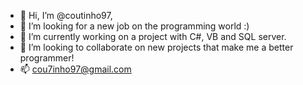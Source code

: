 - 👋 Hi, I’m @coutinho97,
- 👀 I’m looking for a new job on the programming world :)
- 🌱 I’m currently working on a project with C#, VB and SQL server.
- 💞️ I’m looking to collaborate on new projects that make me a better programmer!
- 📫 cou7inho97@gmail.com

<!---
coutinho97/coutinho97 is a ✨ special ✨ repository because its `README.md` (this file) appears on your GitHub profile.
You can click the Preview link to take a look at your changes.
--->
